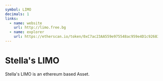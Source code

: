 ```yaml
---
symbol: LIMO
decimals: 1
links:
  - name: website
    url: http://limo.free.bg
  - name: explorer
    url: https://etherscan.io/token/0xC7ac23AA559e975548ac959e4D1c926830093554
---
```


# Stella's LIMO

Stella's LIMO is an ethereum based Asset.
